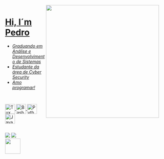 


<div><!--Linguagens-->
<a href="https://github.com/PedroEwen"> 
<img align = "right" height= "370px" src ="https://github-readme-stats.vercel.app/api/top-langs/?username=PedroEwen&layout=pie&langs_count=8&theme=tokyonight"/> 
</div>
  
# Hi, I´m Pedro
- <i>Graduando em Análise e Desenvolvimento de Sistemas</i>
- _Estudante da área de Cyber Security_
- _Amo programar!_
  
##

<div class= "skills" style="display: inline_block"><br> <!-- Habilidades-->
  <img align="center" alt="Tux" height="" width="32" src="https://img.icons8.com/color/48/linux--v2.png"/>
  <img align="center" alt="Bash" height="" width="32" src="https://img.icons8.com/color/48/bash.png"/>
  <img align="center" alt="Python" height="" width="32" src="https://img.icons8.com/color/48/python--v1.png">
  <img align="center" alt="Javascript" height="" width="32" src="https://icons8.com/icon/PXTY4q2Sq2lG/javascript">
  <!-- -->
</div>

##

<div>  <!--Redes Sociasi -->
<a href ="mailto:pedrohenriquewen@gmail.com"><img src="https://img.shields.io/badge/Gmail-D14836?style=for-the-badge&logo=gmail&logoColor=white" target="_blank"></a>
<a href="https://www.linkedin.com/in/pedroewen-dev/" target="_blank"><img src="https://img.shields.io/badge/-LinkedIn-%230077B5?style=for-the-badge&logo=linkedin&logoColor=white" target="_blank"></a> 
</div>
<img align="center" width="50" height="50" src="https://user-images.githubusercontent.com/74038190/226127923-0e8b7792-7b3c-462b-951b-63c96ba1a5af.gif" />
</div> 
